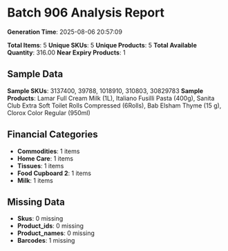 # Batch 906 Analysis Report

**Generation Time**: 2025-08-06 20:57:09

**Total Items**: 5
**Unique SKUs**: 5
**Unique Products**: 5
**Total Available Quantity**: 316.00
**Near Expiry Products**: 1

## Sample Data
**Sample SKUs**: 3137400, 39788, 1018910, 310803, 30829783
**Sample Products**: Lamar Full Cream Milk (1L), Italiano Fusilli Pasta (400g), Sanita Club Extra Soft Toilet Rolls Compressed (6Rolls), Bab Elsham Thyme (15 g), Clorox Color Regular (950ml)

## Financial Categories
- **Commodities**: 1 items
- **Home Care**: 1 items
- **Tissues**: 1 items
- **Food Cupboard 2**: 1 items
- **Milk**: 1 items

## Missing Data
- **Skus**: 0 missing
- **Product_ids**: 0 missing
- **Product_names**: 0 missing
- **Barcodes**: 1 missing
